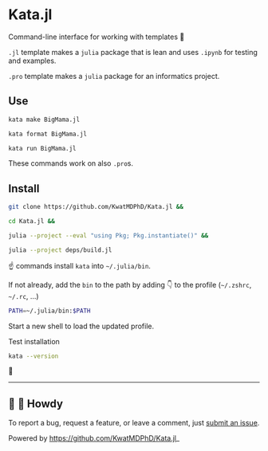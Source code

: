 # Kata.jl

Command-line interface for working with templates :bento:

`.jl` template makes a `julia` package that is lean and uses `.ipynb` for testing and examples.

`.pro` template makes a `julia` package for an informatics project.

## Use

```bash
kata make BigMama.jl
```

```bash
kata format BigMama.jl
```

```bash
kata run BigMama.jl
```

These commands work on also `.pro`s.

## Install

```bash
git clone https://github.com/KwatMDPhD/Kata.jl &&

cd Kata.jl &&

julia --project --eval "using Pkg; Pkg.instantiate()" &&

julia --project deps/build.jl
```

:point_up: commands install `kata` into `~/.julia/bin`.

If not already, add the `bin` to the path by adding :point_down: to the profile (`~/.zshrc`, `~/.rc`, ...)

```bash
PATH=~/.julia/bin:$PATH
```

Start a new shell to load the updated profile.

Test installation

```bash
kata --version
```

:tada:

---

## :wave: :cowboy_hat_face: Howdy

To report a bug, request a feature, or leave a comment, just [submit an issue](https://github.com/KwatMDPhD/Kata.jl/issues/new/choose).

Powered by https://github.com/KwatMDPhD/Kata.jl_
